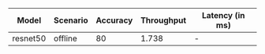 | Model    | Scenario   |   Accuracy |   Throughput | Latency (in ms)   |
|----------|------------|------------|--------------|-------------------|
| resnet50 | offline    |         80 |        1.738 | -                 |
